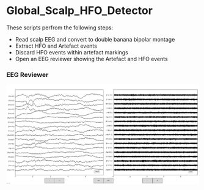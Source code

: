 # Global_Scalp_HFO_Detector
These scripts perfrom the following steps:

- Read scalp EEG and convert to double banana bipolar montage
- Extract HFO and Artefact events
- Discard HFO events within artefact markings
- Open an EEG reviewer showing the Artefact and HFO events

### EEG Reviewer
![Alt text](Images/EEG_Review_Wdw.png "EEG Review")
